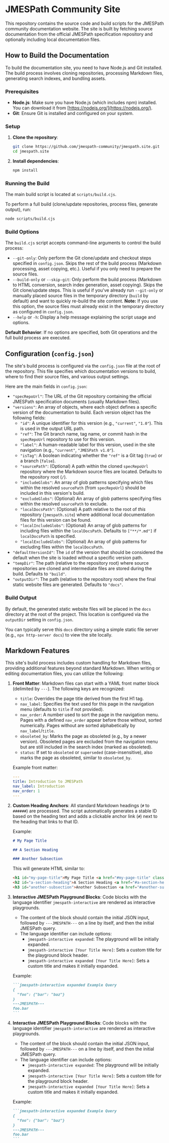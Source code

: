 # JMESPath Community Site

This repository contains the source code and build scripts for the JMESPath community documentation website. The site is built by fetching source documentation from the official JMESPath specification repository and optionally including local documentation files.

## How to Build the Documentation

To build the documentation site, you need to have Node.js and Git installed. The build process involves cloning repositories, processing Markdown files, generating search indexes, and bundling assets.

### Prerequisites

- **Node.js**: Make sure you have Node.js (which includes npm) installed. You can download it from [https://nodejs.org/](https://nodejs.org/).
- **Git**: Ensure Git is installed and configured on your system.

### Setup

1.  **Clone the repository**:
    ```bash
    git clone https://github.com/jmespath-community/jmespath.site.git
    cd jmespath.site
    ```
2.  **Install dependencies**:
    ```bash
    npm install
    ```

### Running the Build

The main build script is located at `scripts/build.cjs`.

To perform a full build (clone/update repositories, process files, generate output), run:

```bash
node scripts/build.cjs
```

### Build Options

The `build.cjs` script accepts command-line arguments to control the build process:

- `--git-only`: Only perform the Git clone/update and checkout steps specified in `config.json`. Skips the rest of the build process (Markdown processing, asset copying, etc.). Useful if you only need to prepare the source files.
- `--build-only` or `--skip-git`: Only perform the build process (Markdown to HTML conversion, search index generation, asset copying). Skips the Git clone/update steps. This is useful if you've already run `--git-only` or manually placed source files in the temporary directory (`build` by default) and want to quickly re-build the site content. **Note:** If you use this option, the source files must already exist in the temporary directory as configured in `config.json`.
- `--help` or `-h`: Display a help message explaining the script usage and options.

**Default Behavior**: If no options are specified, both Git operations and the full build process are executed.

## Configuration (`config.json`)

The site's build process is configured via the `config.json` file at the root of the repository. This file specifies which documentation versions to build, where to find their source files, and various output settings.

Here are the main fields in `config.json`:

- `"specRepoUrl"`: The URL of the Git repository containing the official JMESPath specification documents (usually Markdown files).
- `"versions"`: An array of objects, where each object defines a specific version of the documentation to build. Each version object has the following fields:
  - `"id"`: A unique identifier for this version (e.g., `"current"`, `"1.0"`). This is used in the output URL path.
  - `"ref"`: The Git branch name, tag name, or commit hash in the `specRepoUrl` repository to use for this version.
  - `"label"`: A human-readable label for this version, used in the site navigation (e.g., `"current"`, `"JMESPath v1.0"`).
  - `"isTag"`: A boolean indicating whether the `"ref"` is a Git tag (`true`) or a branch (`false`).
  - `"sourcePath"`: (Optional) A path within the cloned `specRepoUrl` repository where the Markdown source files are located. Defaults to the repository root (`/`).
  - `"includeGlobs"`: An array of glob patterns specifying which files within the resolved `sourcePath` (from `specRepoUrl`) should be included in this version's build.
  - `"excludeGlobs"`: (Optional) An array of glob patterns specifying files within the resolved `sourcePath` to exclude.
  - `"localDocsPath"`: (Optional) A path relative to the root of _this_ repository (`jmespath.site`) where additional local documentation files for this version can be found.
  - `"localIncludeGlobs"`: (Optional) An array of glob patterns for including files within the `localDocsPath`. Defaults to `["**/*.md"]` if `localDocsPath` is specified.
  - `"localExcludeGlobs"`: (Optional) An array of glob patterns for excluding files within the `localDocsPath`.
- `"defaultVersionId"`: The `id` of the version that should be considered the default when the site is loaded without a specific version path.
- `"tempDir"`: The path (relative to the repository root) where source repositories are cloned and intermediate files are stored during the build. Defaults to `"build"`.
- `"outputDir"`: The path (relative to the repository root) where the final static website files are generated. Defaults to `"docs"`.

### Build Output

By default, the generated static website files will be placed in the `docs` directory at the root of the project. This location is configured via the `outputDir` setting in `config.json`.

You can typically serve this `docs` directory using a simple static file server (e.g., `npx http-server docs`) to view the site locally.

## Markdown Features

This site's build process includes custom handling for Markdown files, providing additional features beyond standard Markdown. When writing or editing documentation files, you can utilize the following:

1.  **Front Matter**: Markdown files can start with a YAML front matter block (delimited by `---`). The following keys are recognized:

    - `title`: Overrides the page title derived from the first H1 tag.
    - `nav_label`: Specifies the text used for this page in the navigation menu (defaults to `title` if not provided).
    - `nav_order`: A number used to sort the page in the navigation menu. Pages with a defined `nav_order` appear before those without, sorted numerically. Pages without are sorted alphabetically by `nav_label`/`title`.
    - `obsoleted_by`: Marks the page as obsoleted (e.g., by a newer version). Obsoleted pages are excluded from the navigation menu but are still included in the search index (marked as obsoleted).
    - `status`: If set to `obsoleted` or `superseded` (case-insensitive), also marks the page as obsoleted, similar to `obsoleted_by`.

    Example front matter:

    ```yaml
    ---
    title: Introduction to JMESPath
    nav_label: Introduction
    nav_order: 1
    ---
    ```

2.  **Custom Heading Anchors**: All standard Markdown headings (`#` to `######`) are processed. The script automatically generates a stable ID based on the heading text and adds a clickable anchor link (`#`) next to the heading that links to that ID.

    Example:

    ```markdown
    # My Page Title

    ## A Section Heading

    ### Another Subsection
    ```

    This will generate HTML similar to:

    ```html
    <h1 id="my-page-title">My Page Title <a href="#my-page-title" class="header-anchor" aria-label="Link to this section">#</a></h1>
    <h2 id="a-section-heading">A Section Heading <a href="#a-section-heading" class="header-anchor" aria-label="Link to this section">#</a></h2>
    <h3 id="another-subsection">Another Subsection <a href="#another-subsection" class="header-anchor" aria-label="Link to this section">#</a></h3>
    ```

3.  **Interactive JMESPath Playground Blocks**: Code blocks with the language identifier `jmespath-interactive` are rendered as interactive playgrounds.

    - The content of the block should contain the initial JSON input, followed by `---JMESPATH---` on a line by itself, and then the initial JMESPath query.
    - The language identifier can include options:
      - `jmespath-interactive expanded`: The playground will be initially expanded.
      - `jmespath-interactive [Your Title Here]`: Sets a custom title for the playground block header.
      - `jmespath-interactive expanded [Your Title Here]`: Sets a custom title and makes it initially expanded.

    Example:

    ````markdown
    ```jmespath-interactive expanded Example Query
    {
      "foo": {"bar": "baz"}
    }
    ---JMESPATH---
    foo.bar
    ```
    ````

4.  **Interactive JMESPath Playground Blocks**: Code blocks with the language identifier `jmespath-interactive` are rendered as interactive playgrounds.

    - The content of the block should contain the initial JSON input, followed by `---JMESPATH---` on a line by itself, and then the initial JMESPath query.
    - The language identifier can include options:
      - `jmespath-interactive expanded`: The playground will be initially expanded.
      - `jmespath-interactive [Your Title Here]`: Sets a custom title for the playground block header.
      - `jmespath-interactive expanded [Your Title Here]`: Sets a custom title and makes it initially expanded.

    Example:

    ````markdown
    ```jmespath-interactive expanded Example Query
    {
      "foo": {"bar": "baz"}
    }
    ---JMESPATH---
    foo.bar
    ```
    ````
